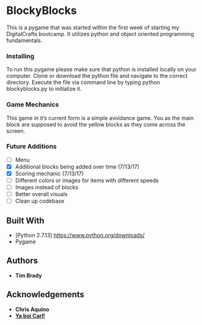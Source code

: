 # BlockyBlocks

This is a pygame that was started within the first week of starting my DigitalCrafts bootcamp. It utilizes python and object oriented programming fundamentals.

### Installing

To run this pygame please make sure that python is installed locally on your computer. Clone or download the python file and navigate to the correct directory. Execute the file via command line by typing python blockyblocks.py to initialize it.

### Game Mechanics

This game in it’s current form is a simple avoidance game. You as the main block are supposed to avoid the yellow blocks as they come across the screen.

### Future Additions

- [ ] Menu
- [x] Additional blocks being added over time (7/13/17)
- [x] Scoring mechanic (7/13/17)
- [ ] Different colors or images for items with different speeds
- [ ] Images instead of blocks
- [ ] Better overall visuals
- [ ] Clean up codebase

## Built With

* [Python 2.7.13] https://www.python.org/downloads/
* Pygame

## Authors

* **Tim Brady**

## Acknowledgements
 * **Chris Aquino**
 * [**Ya boi Carl!**](https://github.com/mutebard)
